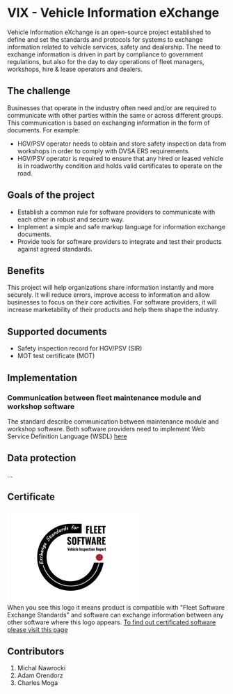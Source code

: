 #  VIX - Vehicle Information eXchange

Vehicle Information eXchange is an open-source project established to define and set the standards and protocols
for systems to exchange information related to vehicle services, safety and dealership.
The need to exchange information is driven in part by compliance to government regulations, but also for
the day to day operations of fleet managers, workshops, hire & lease operators and dealers.


## The challenge
Businesses that operate in the industry often need and/or are required to
communicate with other parties within the same or across different groups. 
This communication is based on exchanging information in the form of documents. 
For example:

- HGV/PSV operator needs to obtain and store safety inspection data from workshops in order to 
comply with DVSA ERS requirements.
- HGV/PSV operator is required to ensure that any hired or leased vehicle is in roadworthy condition and holds valid certificates to operate on the road.

## Goals of the project
 - Establish a common rule for software providers to communicate with each other in robust and secure way.
 - Implement a simple and safe markup language for information exchange documents.
 - Provide tools for software providers to integrate and test their products against agreed standards.

## Benefits
This project will help organizations share information instantly and more securely. It will reduce
errors, improve access to information and allow businesses to focus on their core activities.
For software providers, it will increase marketability of their products and help them shape the industry.

## Supported documents
- Safety inspection record for HGV/PSV (SIR)
- MOT test certificate (MOT) 
## Implementation
### Communication between fleet maintenance module and workshop software 
The standard describe communication between maintenance module and workshop software. Both software providers need to implement Web Service Definition Language (WSDL) 
[here](implementation/README.md)

## Data protection
...

## Certificate
![Logo](logo/logo-small.png) \
When you see this logo it means product is compatible with "Fleet Software Exchange Standards" and software can exchange information between any other software where this logo appears. [To find out certificated software please visit this page ](./certificated-software/README.md)

## Contributors
1. Michal Nawrocki
2. Adam Orendorz
3. Charles Moga 
